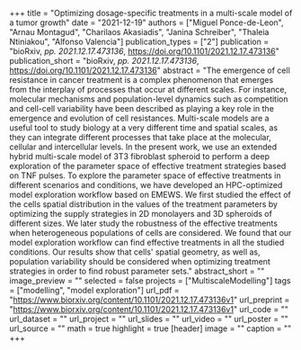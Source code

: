 +++
title = "Optimizing dosage-specific treatments in a multi-scale model of a tumor growth"
date = "2021-12-19"
authors = ["Miguel Ponce-de-Leon", "Arnau Montagud", "Charilaos Akasiadis", "Janina Schreiber", "Thaleia Ntiniakou", "Alfonso Valencia"]
publication_types = ["2"]
publication = "bioRxiv, _pp. 2021.12.17.473136_, https://doi.org/10.1101/2021.12.17.473136"
publication_short = "bioRxiv, _pp. 2021.12.17.473136_, https://doi.org/10.1101/2021.12.17.473136"
abstract = "The emergence of cell resistance in cancer treatment is a complex phenomenon that emerges from the interplay of processes that occur at different scales. For instance, molecular mechanisms and population-level dynamics such as competition and cell-cell variability have been described as playing a key role in the emergence and evolution of cell resistances. Multi-scale models are a useful tool to study biology at a very different time and spatial scales, as they can integrate different processes that take place at the molecular, cellular and intercellular levels. In the present work, we use an extended hybrid multi-scale model of 3T3 fibroblast spheroid to perform a deep exploration of the parameter space of effective treatment strategies based on TNF pulses. To explore the parameter space of effective treatments in different scenarios and conditions, we have developed an HPC-optimized model exploration workflow based on EMEWS. We first studied the effect of the cells spatial distribution in the values of the treatment parameters by optimizing the supply strategies in 2D monolayers and 3D spheroids of different sizes. We later study the robustness of the effective treatments when heterogeneous populations of cells are considered. We found that our model exploration workflow can find effective treatments in all the studied conditions. Our results show that cells' spatial geometry, as well as, population variability should be considered when optimizing treatment strategies in order to find robust parameter sets."
abstract_short = ""
image_preview = ""
selected = false
projects = ["MultiscaleModelling"]
tags = ["modelling", "model exploration"]
url_pdf = "https://www.biorxiv.org/content/10.1101/2021.12.17.473136v1"
url_preprint = "https://www.biorxiv.org/content/10.1101/2021.12.17.473136v1"
url_code = ""
url_dataset = ""
url_project = ""
url_slides = ""
url_video = ""
url_poster = ""
url_source = ""
math = true
highlight = true
[header]
image = ""
caption = ""
+++
